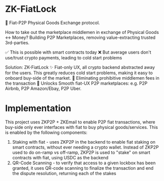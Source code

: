 # ZK-FiatLock
💱 Fiat-P2P Physical Goods Exchange protocol. 

How to take out the marketplace middlemen in exchange of Physical Goods <-> Money? Building P2P Marketplaces, removing value-extracting trusted 3rd-parties.

✅ This is possible with smart contracts today
❌ But average users don't use/trust crypto payments, leading to cold start problems

Solution: ZK-FiatLock
✨ Fiat-only UX, all crypto backend abstracted away for the users. This greatly reduces cold start problems, making it easy to onboard buy-side of the market. 
🙌 Eliminating prohibitive middlemen fees in the transaction
🏪 Unlocks Smooth fiat-UX P2P marketplaces: e.g. P2P Airbnb, P2P Amazon/Ebay, P2P Uber.

# Implementation

This project uses ZKP2P + ZKEmail to enable P2P fiat transactions, where buy-side only ever interfaces with fiat to buy physical goods/services. This is enabled by the following components:

1) Staking with fiat - uses ZKP2P in the backend to enable fiat staking on smart contracts, without ever needing a crypto wallet. Instead of ZKP2P used to do on-ramp vs off-ramp, ZKP2P is used to "stake" on smart contracts with fiat, using USDC as the backend 
2) QR-Code Scanning - to verify that access to a given lockbox has been granted, it uses QR-code scanning to finalize the transaction and end the dispute resolution, returning each of the stakes
